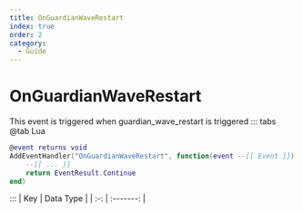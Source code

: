 ```yaml
---
title: OnGuardianWaveRestart
index: true
order: 2
category:
  - Guide
---
```


# OnGuardianWaveRestart
This event is triggered when guardian_wave_restart is triggered
::: tabs
@tab Lua
```lua
@event returns void
AddEventHandler("OnGuardianWaveRestart", function(event --[[ Event ]])
    --[[ ... ]]
    return EventResult.Continue
end)
```

:::
| Key | Data Type |
| :-: | :-------: |